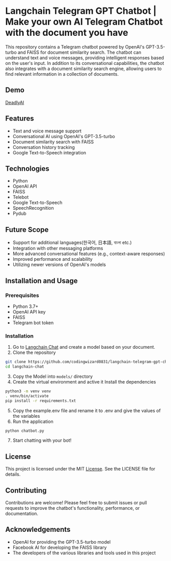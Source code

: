 # Langchain Telegram GPT Chatbot | Make your own AI Telegram Chatbot with the document you have

This repository contains a Telegram chatbot powered by OpenAI's GPT-3.5-turbo and FAISS for document similarity search.
The chatbot can understand text and voice messages, providing intelligent responses based on the user's input. In
addition to its conversational capabilities, the chatbot also integrates with a document similarity search engine,
allowing users to find relevant information in a collection of documents.

## Demo

[DeadlyAI](https://t.me/deadlyaibot)

## Features

- Text and voice message support
- Conversational AI using OpenAI's GPT-3.5-turbo
- Document similarity search with FAISS
- Conversation history tracking
- Google Text-to-Speech integration

## Technologies

- Python
- OpenAI API
- FAISS
- Telebot
- Google Text-to-Speech
- SpeechRecognition
- Pydub

## Future Scope

- Support for additional languages(한국어, 日本語, বাংলা etc.)
- Integration with other messaging platforms
- More advanced conversational features (e.g., context-aware responses)
- Improved performance and scalability
- Utilizing newer versions of OpenAI's models

## Installation and Usage

### Prerequisites

- Python 3.7+
- OpenAI API key
- FAISS
- Telegram bot token

### Installation

1. Go to [Langchain Chat](https://github.com/codingwizard0831/langchain-telegram-gpt-chatbot) and create a model based on your document.
2. Clone the repository

```bash
git clone https://github.com/codingwizard0831/langchain-telegram-gpt-chatbot.git
cd langchain-chat
```

3. Copy the Model into `models/` directory
4. Create the virtual environment and active it Install the dependencies

```bash
python3 -m venv venv
. venv/bin/activate
pip install -r requirements.txt
```

5. Copy the example.env file and rename it to .env and give the values of the variables
6. Run the application

```bash
python chatbot.py
```

7. Start chatting with your bot!

## License
This project is licensed under the MIT [License](https://github.com/codingwizard0831/langchain-telegram-gpt-chatbot/blob/main/LICENSE.txt). See the LICENSE file for details.

## Contributing
Contributions are welcome! Please feel free to submit issues or pull requests to improve the chatbot's functionality, performance, or documentation.

## Acknowledgements
- OpenAI for providing the GPT-3.5-turbo model
- Facebook AI for developing the FAISS library
- The developers of the various libraries and tools used in this project